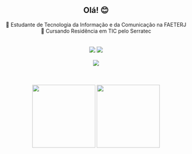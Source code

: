<h2 align="center"> Olá! 😊</h2>
<div align="center">
📘 Estudante de Tecnologia da Informação e da Comunicação na FAETERJ
</br>
📝 Cursando Residência em TIC pelo Serratec
</br>
</br>
</br>
<a href="https://www.linkedin.com/in/juliana-cardozo/"><img src="https://img.shields.io/badge/LinkedIn-0077B5?style=for-the-badge&logo=linkedin&logoColor=white"/></a>
<a href="https://www.hackerrank.com/boubeejul"><img src="https://img.shields.io/badge/-Hackerrank-2EC866?style=for-the-badge&logo=HackerRank&logoColor=white"/></a>
</br>
</br>
  <img src="https://skillicons.dev/icons?i=js,html,css,java,postgresql,react"/>
</div>
</br>
</br>
</br>
<div align="center">
  <img height="170em" src="https://github-readme-stats.vercel.app/api?username=boubeejul&show_icons=true&theme=omni&count_private=true"/>
  <img height="170em" src="https://github-readme-stats.vercel.app/api/top-langs/?username=boubeejul&layout=compact&theme=omni"/>
</div>
